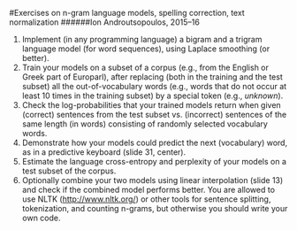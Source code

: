 #Exercises on n-gram language models, spelling correction, text normalization
######Ion Androutsopoulos, 2015–16

1. Implement (in any programming language) a bigram and a trigram language model (for word sequences), using Laplace smoothing (or better).
2. Train your models on a subset of a corpus (e.g., from the English or Greek part of Europarl), after replacing (both in the training and the test 
subset) all the out-of-vocabulary words (e.g., words that do not occur at least 10 times in the training subset) by a special token (e.g., *unknown*).
3. Check the log-probabilities that your trained models return when given (correct) sentences from the test subset vs. (incorrect) sentences of the same 
length (in words) consisting of randomly selected vocabulary words.
4. Demonstrate how your models could predict the next (vocabulary) word, as in a predictive keyboard (slide 31, center).
5. Estimate the language cross-entropy and perplexity of your models on a test subset of the corpus.
6. Optionally combine your two models using linear interpolation (slide 13) and check if the combined model performs better. You are allowed to use NLTK 
(http://www.nltk.org/) or other tools for sentence splitting, tokenization, and counting n-grams, but otherwise you should write your own code.
